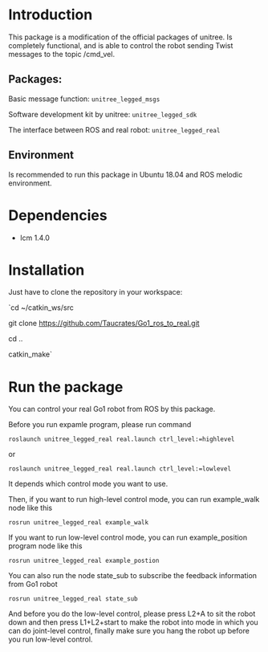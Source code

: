 # Introduction
This package is a modification of the official packages of unitree. Is completely functional, and is able to control the robot sending Twist messages to the topic /cmd_vel.

## Packages:

Basic message function: `unitree_legged_msgs`

Software development kit by unitree: `unitree_legged_sdk`

The interface between ROS and real robot: `unitree_legged_real`

## Environment
Is recommended to run this package in Ubuntu 18.04 and ROS melodic environment.

# Dependencies
* lcm 1.4.0

# Installation
Just have to clone the repository in your workspace:

`cd ~/catkin_ws/src

git clone https://github.com/Taucrates/Go1_ros_to_real.git

cd ..

catkin_make`

# Run the package
You can control your real Go1 robot from ROS by this package.

Before you run expamle program, please run command

```
roslaunch unitree_legged_real real.launch ctrl_level:=highlevel
```
or
```
roslaunch unitree_legged_real real.launch ctrl_level:=lowlevel
```

It depends which control mode you want to use.

Then, if you want to run high-level control mode, you can run example_walk node like this
```
rosrun unitree_legged_real example_walk
```

If you want to run low-level control mode, you can run example_position program node like this
```
rosrun unitree_legged_real example_postion
```

You can also run the node state_sub to subscribe the feedback information from Go1 robot
```
rosrun unitree_legged_real state_sub
```

And before you do the low-level control, please press L2+A to sit the robot down and then press L1+L2+start to make the robot into
mode in which you can do joint-level control, finally make sure you hang the robot up before you run low-level control.





